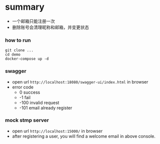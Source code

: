 # summary

* 一个邮箱只能注册一次
* 删除账号会清理昵称和邮箱，并变更状态

### how to run

```shell
git clone ...
cd demo
docker-compose up -d
```

### swagger

* open url `http://localhost:18080/swagger-ui/index.html` in browser
* error code
    * 0 success
    * -1 fail
    * -100 invalid request
    * -101 email already register

### mock stmp server

* open url `http://localhost:15000/` in browser
* after registering a user, you will find a welcome email in above console.